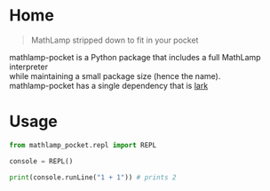 # Home

> MathLamp stripped down to fit in your pocket

mathlamp-pocket is a Python package that includes a full MathLamp interpreter  
while maintaining a small package size (hence the name).  
mathlamp-pocket has a single dependency that is [lark](https://github.com/lark-parser/lark)

# Usage

```python
from mathlamp_pocket.repl import REPL

console = REPL()

print(console.runLine("1 + 1")) # prints 2
```